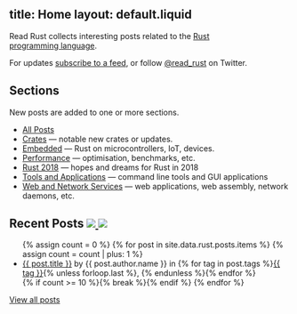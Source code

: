 title: Home
layout: default.liquid
---

Read Rust collects interesting posts related to the [Rust
programming&nbsp;language][rust-lang].

For updates [subscribe to a feed][feeds], or follow [@read_rust] on Twitter.

## Sections

New posts are added to one or more sections.

* [All Posts](/all/)
* [Crates](/crates/) — notable new crates or updates.
* [Embedded](/embedded/) — Rust on microcontrollers, IoT, devices.
* [Performance](/performance/) — optimisation, benchmarks, etc.
* [Rust 2018](/rust-2018/) — hopes and dreams for Rust in 2018
* [Tools and Applications](/tools-and-applications/) — command line tools and GUI applications
* [Web and Network Services](/web-and-network-services/) — web applications, web assembly, network daemons, etc.
<!-- * [Community](/community/) — regarding the Rust community. -->
<!-- * [Computer Science](/cs/) — covering data structures, algorithms, etc. -->
<!-- * [Crypto](/crypto/) ? -->
<!-- * [DevOps](/devops/) -->
<!-- * [Games](/games/) -->
<!-- * [Talks and Presentations](/talks/) -->
<!-- * [Operating Systems](/operating-systems/) — Using Rust to build all or part of an operating system. -->

<h2>
  Recent Posts
  <a class="feedicon" href="/rust2018/feed.rss" title="Read Rust RSS Feed">
    <img src="/images/feed-icon.svg" />
  </a>
  <a class="feedicon" href="/rust2018/feed.json" title="Read Rust JSON Feed">
    <img src="/images/jsonfeed.png" />
  </a>
</h2>

<ul>
{% assign count = 0 %}
{% for post in site.data.rust.posts.items %}
  {% assign count = count | plus: 1 %}
<li>
  <a href="{{ post.url }}">{{ post.title }}</a> by {{ post.author.name }}
  in {% for tag in post.tags %}<a href="/{{ tag | downcase | replace: " ", "-" }}/">{{ tag }}</a>{% unless forloop.last %}, {% endunless %}{% endfor %}
</li>
  {% if count >= 10 %}{% break %}{% endif %}
{% endfor %}
</ul>

[View all posts](/all/)

[feeds]: /about.html#feeds
[rust-lang]: https://www.rust-lang.org/
[@read_rust]: https://twitter.com/read_rust
